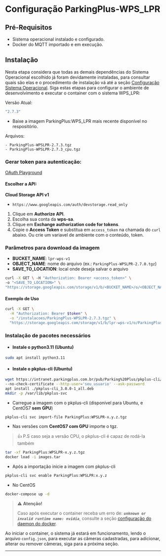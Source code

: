 # Configuração ParkingPlus-WPS_LPR

## Pré-Requisitos
-   Sistema operacional instalado e configurado.
-   Docker do MQTT importado e em execução.

## Instalação
Nesta etapa considera que todas as demais dependências do Sistema Operacional escolhido já foram 
devidamente instaladas, para consultar quais são elas e o procedimento de instalação vá até a 
seção [Configuração Sistema Operacional](configuracao_sistema_operacional.md). Siga estas etapas para configurar o ambiente de
desenvolvimento e executar o container com o sistema WPS_LPR:

Versâo Atual: 
```bash
"2.7.3"
```

* Baixe a imagem ParkingPlus:WPS_LPR mais recente disponível no respositório.

Arquivos:
```
- ParkingPlus-WPSLPR-2.7.3.tgz
- ParkingPlus-WPSLPR-2.7.3_cpu.tgz
```


### Gerar token para autenticação:

[OAuth Playground](https://developers.google.com/oauthplayground/?hl=pt-br)

#### Escolher a API:
**Cloud Storage API v1**

-   `https://www.googleapis.com/auth/devstorage.read_only`

1. Clique em **Authorize API**.
2. Escolha sua conta da **wps-sa**.
3. Clique em **Exchange authorization code for tokens**.
4. Copie o **Access Token** e substitua em `access_token` na chamada do `curl` abaixo. Ou crie um variavel de ambiente com o conteúdo, token.


### Parâmetros para download da imagem
- **BUCKET_NAME**: `lpr-wps-v1`
- **OBJECT_NAME**: nome do arquivo (ex.: `ParkingPlus-WPSLPR-2.7.0.tgz`)
- **SAVE_TO_LOCATION**: local onde deseja salvar o arquivo

```bash
curl -X GET \ -H "Authorization: Bearer <access_token>" \ 
-o "<SAVE_TO_LOCATION>" \ 
"https://storage.googleapis.com/storage/v1/b/<BUCKET_NAME>/o/<OBJECT_NAME>?alt=media"
```

#### Exemplo de Uso
```bash
curl -X GET \
  -H "Authorization: Bearer $token" \
  -o "/instalacoes/ParkingPlus-WPSLPR-2.7.3.tgz" \
  "https://storage.googleapis.com/storage/v1/b/lpr-wps-v1/o/ParkingPlus-WPSLPR-2.7.3.tgz?alt=media"
```

### Instalação de pacotes necessários

* #### Instale o python3.11 (Ubuntu)
```bash
sudo apt install python3.11
```
* #### Instale o pkplus-cli (Ubuntu)
```bash
wget https://intranet.parkingplus.com.br/pub/Parking%20Plus/pkplus-cli/3.0.0/pkplus-cli_3.0.0-1_all.deb \
--no-check-certificate --http-user='seu_usuario' --ask-password
apt install ./pkplus-cli_3.0.0-1_all.deb
mkdir -p /var/lib/pkplus-svc
```
* Carregue a imagem com o pkplus-cli (disponível para Ubuntu, e CentOS7 **sem** **GPU**)
```bash
pkplus-cli svc import-file ParkingPlus:WPSLPR-x.y.z.tgz
```
* Nas versões com **CentOS7 com GPU** importe o tgz.
> 👍 P.S caso seja a versão CPU, o pkplus-cli é capaz de rodá-la também
```bash
tar -xf ParkingPlus:WPSLPR-x.y.z.tgz
docker load -i images.tar
```
* Após a importação inicie a imagem com pkplus-cli
```bash
pkplus-cli svc enable ParkingPlus:WPSLPR:x.y.z
```
* No CentOS
```bash
docker-compose up -d
```
> ⚠️ **Atenção!**
> 
> Caso após executar o container receba um erro de:
> **_`unknown or invalid runtime name: nvidia`_**, consulte a seção 
> [configuração do daemon do docker](configuracao_sistema_operacional.md#51-execute-o-seguinte-comando-para-configurar-o-daemon-do-docker).

Ao iniciar o container, o sistema já estará em funcionamento, lendo o arquivo `config.json`, para 
executar as câmeras cadastradas, para adicionar, alterar ou remover câmeras, siga para a próxima seção.

------------
